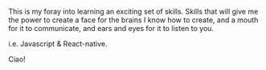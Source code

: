 This is my foray into learning an exciting set of skills. Skills that will give me the power to create a face for the brains I know how to create, and a mouth for it to communicate, and ears and eyes for it to listen to you. 

i.e. Javascript & React-native.

Ciao!
